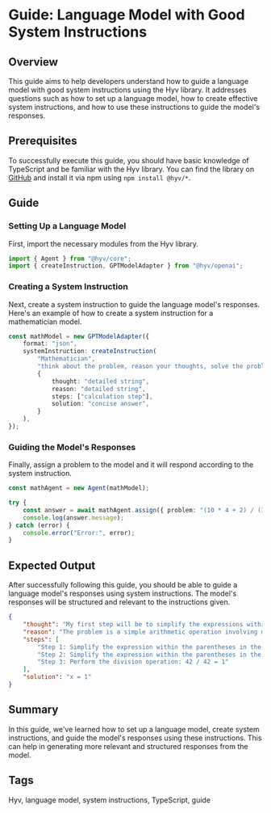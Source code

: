 # Guide: Language Model with Good System Instructions

## Overview

This guide aims to help developers understand how to guide a language model with good system
instructions using the Hyv library. It addresses questions such as how to set up a language model,
how to create effective system instructions, and how to use these instructions to guide the model's
responses.

## Prerequisites

To successfully execute this guide, you should have basic knowledge of TypeScript and be familiar
with the Hyv library. You can find the library on [GitHub](https://github.com/failfa-st/hyv) and
install it via npm using `npm install @hyv/*`.

## Guide

### Setting Up a Language Model

First, import the necessary modules from the Hyv library.

```typescript
import { Agent } from "@hyv/core";
import { createInstruction, GPTModelAdapter } from "@hyv/openai";
```

### Creating a System Instruction

Next, create a system instruction to guide the language model's responses. Here's an example of how
to create a system instruction for a mathematician model.

```typescript
const mathModel = new GPTModelAdapter({
    format: "json",
    systemInstruction: createInstruction(
        "Mathematician",
        "think about the problem, reason your thoughts, solve the problems step by step",
        {
            thought: "detailed string",
            reason: "detailed string",
            steps: ["calculation step"],
            solution: "concise answer",
        }
    ),
});
```

### Guiding the Model's Responses

Finally, assign a problem to the model and it will respond according to the system instruction.

```typescript
const mathAgent = new Agent(mathModel);

try {
    const answer = await mathAgent.assign({ problem: "(10 * 4 + 2) / (10 * 2 + 11 * 2) = x" });
    console.log(answer.message);
} catch (error) {
    console.error("Error:", error);
}
```

## Expected Output

After successfully following this guide, you should be able to guide a language model's responses
using system instructions. The model's responses will be structured and relevant to the instructions
given.

```json
{
    "thought": "My first step will be to simplify the expressions within the parentheses in the numerator and the denominator. Then I will perform the division operation to find the value of x.",
    "reason": "The problem is a simple arithmetic operation involving multiplication, addition and division. The order of operations (PEMDAS/BODMAS) rule states that operations enclosed within parentheses are performed first, followed by Exponents (Powers and Square Roots, etc.), then Multiplication and Division (from left to right), and finally Addition and Subtraction (from left to right).",
    "steps": [
        "Step 1: Simplify the expression within the parentheses in the numerator: 10 * 4 + 2 = 40 + 2 = 42",
        "Step 2: Simplify the expression within the parentheses in the denominator: 10 * 2 + 11 * 2 = 20 + 22 = 42",
        "Step 3: Perform the division operation: 42 / 42 = 1"
    ],
    "solution": "x = 1"
}
```

## Summary

In this guide, we've learned how to set up a language model, create system instructions, and guide
the model's responses using these instructions. This can help in generating more relevant and
structured responses from the model.

## Tags

Hyv, language model, system instructions, TypeScript, guide
